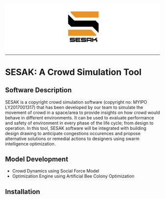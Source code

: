 ![Logo](https://github.com/aqillakhamis/SESAK-Crowd-Simulation-Tool/blob/main/logo/sesak_logo.PNG)

--------------------------------------------------------------------------------------

# SESAK: A Crowd Simulation Tool

## Software Description
SESAK is a copyright crowd simulation software (copyright no: MYIPO LY2017001317) that has been developed by our team to simulate the movement of crowd in a space/area to provide insights on how crowd would behave in different environments. It can be used to evaluate performance and safety of environment in every phase of the life cycle; from design to operation. In this tool, SESAK software will be integrated with building design drawing to anticipate congestions occurences and propose alternative solutions or remedial actions to designers using swarm intelligence optimization. 

## Model Development 
* Crowd Dynamics using Social Force Model 
* Optimization Engine using Artificial Bee Colony Optimization

## Installation
